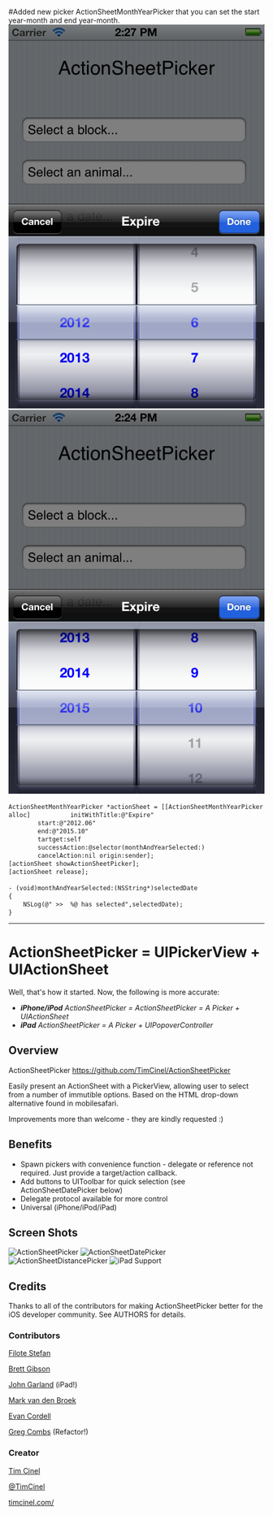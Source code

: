 #Added new picker ActionSheetMonthYearPicker that you can set the start year-month and end year-month.
![ActionSheetMonthYearPicker start](./screenshot/2012-06.png "ActionSheetMonthYearPicker")
![ActionSheetMonthYearPicker start](./screenshot/2015-10.png "ActionSheetMonthYearPicker")

	ActionSheetMonthYearPicker *actionSheet = [[ActionSheetMonthYearPicker alloc] 			initWithTitle:@"Expire" 
			start:@"2012.06" 
			end:@"2015.10" 
			tartget:self 			
			successAction:@selector(monthAndYearSelected:) 
			cancelAction:nil origin:sender];
    [actionSheet showActionSheetPicker];
    [actionSheet release];
    
    - (void)monthAndYearSelected:(NSString*)selectedDate
	{
	    NSLog(@" >>  %@ has selected",selectedDate);
	}

***

# ActionSheetPicker = UIPickerView + UIActionSheet #

Well, that's how it started. Now, the following is more accurate: 

 * _**iPhone/iPod** ActionSheetPicker = ActionSheetPicker = A Picker + UIActionSheet_
 * _**iPad** ActionSheetPicker = A Picker + UIPopoverController_


## Overview ##
ActionSheetPicker
https://github.com/TimCinel/ActionSheetPicker

Easily present an ActionSheet with a PickerView, allowing user to select from a number of immutible options. Based on the HTML drop-down alternative found in mobilesafari.

Improvements more than welcome - they are kindly requested :)


## Benefits ##

 * Spawn pickers with convenience function - delegate or reference
   not required. Just provide a target/action callback.
 * Add buttons to UIToolbar for quick selection (see ActionSheetDatePicker below)
 * Delegate protocol available for more control
 * Universal (iPhone/iPod/iPad)


## Screen Shots ##

![ActionSheetPicker](http://i.imgur.com/TtkuG.png "ActionSheetPicker")
![ActionSheetDatePicker](http://i.imgur.com/IFDmw.png "ActionSheetDatePicker")
![ActionSheetDistancePicker](http://i.imgur.com/bkWvA.png "ActionSheetDistancePicker")
![iPad Support](http://i.imgur.com/Xu4wb.png "iPad Support")


## Credits ##

Thanks to all of the contributors for making ActionSheetPicker better for the iOS developer community. See AUTHORS for details.


### Contributors ###

[Filote Stefan](http://github.com/sfilo)

[Brett Gibson](http://github.com/brettg)

[John Garland](http://github.com/johnnyg) (iPad!)

[Mark van den Broek](http://github.com/heyhoo)

[Evan Cordell](http://github.com/ecordell)

[Greg Combs](http://github.com/grgcombs) (Refactor!)


### Creator ###

[Tim Cinel](http://github.com/TimCinel)

[@TimCinel](http://twitter.com/TimCinel)

[timcinel.com/](http://www.timcinel.com/)
